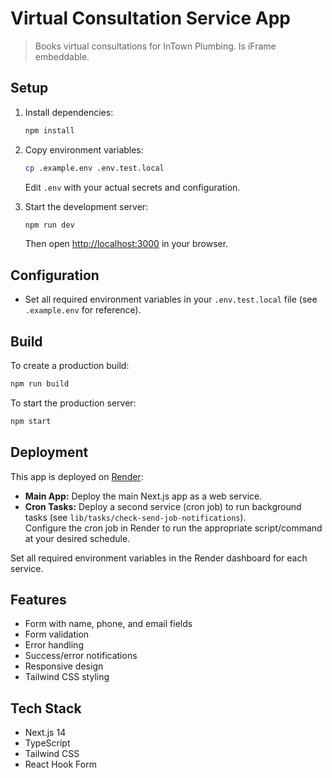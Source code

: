 # Virtual Consultation Service App

> Books virtual consultations for InTown Plumbing. Is iFrame embeddable.

## Setup

1. Install dependencies:

   ```bash
   npm install
   ```

2. Copy environment variables:

   ```bash
   cp .example.env .env.test.local
   ```

   Edit `.env` with your actual secrets and configuration.

3. Start the development server:

   ```bash
   npm run dev
   ```

   Then open [http://localhost:3000](http://localhost:3000) in your browser.

## Configuration

- Set all required environment variables in your `.env.test.local` file (see `.example.env` for reference).

## Build

To create a production build:

```bash
npm run build
```

To start the production server:

```bash
npm start
```

## Deployment

This app is deployed on [Render](https://render.com):

- **Main App:** Deploy the main Next.js app as a web service.
- **Cron Tasks:** Deploy a second service (cron job) to run background tasks (see `lib/tasks/check-send-job-notifications`).  
  Configure the cron job in Render to run the appropriate script/command at your desired schedule.

Set all required environment variables in the Render dashboard for each service.

## Features

- Form with name, phone, and email fields
- Form validation
- Error handling
- Success/error notifications
- Responsive design
- Tailwind CSS styling

## Tech Stack

- Next.js 14
- TypeScript
- Tailwind CSS
- React Hook Form
